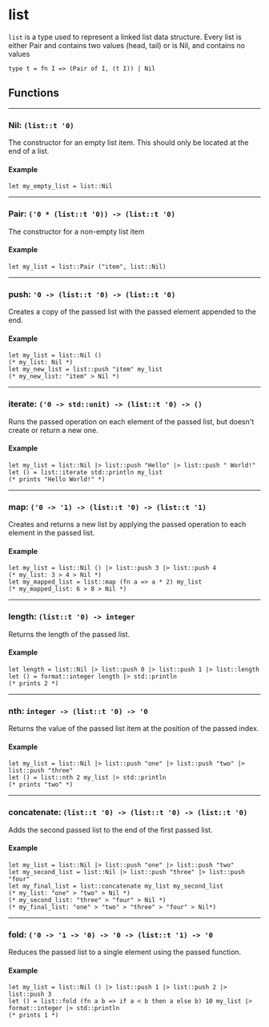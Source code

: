 # list
`list` is a type used to represent a linked list data structure.
Every list is either Pair and contains two values (head, tail) or is Nil, and contains no values
```halcyon
type t = fn I => (Pair of I, (t I)) | Nil
```
## Functions
---
### Nil: `(list::t '0)`
The constructor for an empty list item.
This should only be located at the end of a list.
#### Example
```halcyon
let my_empty_list = list::Nil
```
---
### Pair: `('0 * (list::t '0)) -> (list::t '0)`
The constructor for a non-empty list item
#### Example
```halcyon
let my_list = list::Pair ("item", list::Nil)
```
---
### push: `'0 -> (list::t '0) -> (list::t '0)`
Creates a copy of the passed list with the passed element appended to the end.
#### Example
```halcyon
let my_list = list::Nil ()
(* my_list: Nil *)
let my_new_list = list::push "item" my_list 
(* my_new_list: "item" > Nil *)
```
---
### iterate: `('0 -> std::unit) -> (list::t '0) -> ()`
Runs the passed operation on each element of the passed list, but doesn't create or return a new one.
#### Example
```halcyon
let my_list = list::Nil |> list::push "Hello" |> list::push " World!"
let () = list::iterate std::println my_list
(* prints "Hello World!" *)
```
---
### map: `('0 -> '1) -> (list::t '0) -> (list::t '1)`
Creates and returns a new list by applying the passed operation to each element in the passed list.
#### Example
```halcyon
let my_list = list::Nil () |> list::push 3 |> list::push 4 
(* my_list: 3 > 4 > Nil *)
let my_mapped_list = list::map (fn a => a * 2) my_list
(* my_mapped_list: 6 > 8 > Nil *)
```
---
### length: `(list::t '0) -> integer`
Returns the length of the passed list.
#### Example
```halcyon
let length = list::Nil |> list::push 0 |> list::push 1 |> list::length
let () = format::integer length |> std::println
(* prints 2 *)
```
---
### nth: `integer -> (list::t '0) -> '0`
Returns the value of the passed list item at the position of the passed index.
#### Example
```halcyon
let my_list = list::Nil |> list::push "one" |> list::push "two" |> list::push "three"
let () = list::nth 2 my_list |> std::println
(* prints "two" *)
```
---
### concatenate: `(list::t '0) -> (list::t '0) -> (list::t '0)`
Adds the second passed list to the end of the first passed list.
#### Example
```halcyon
let my_list = list::Nil |> list::push "one" |> list::push "two" 
let my_second_list = list::Nil |> list::push "three" |> list::push "four" 
let my_final_list = list::concatenate my_list my_second_list
(* my_list: "one" > "two" > Nil *)
(* my_second_list: "three" > "four" > Nil *)
(* my_final_list: "one" > "two" > "three" > "four" > Nil*)
```
---
### fold: `('0 -> '1 -> '0) -> '0 -> (list::t '1) -> '0`
Reduces the passed list to a single element using the passed function.
#### Example
```halcyon
let my_list = list::Nil () |> list::push 1 |> list::push 2 |> list::push 3
let () = list::fold (fn a b => if a < b then a else b) 10 my_list |> format::integer |> std::println
(* prints 1 *)
```

